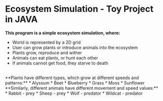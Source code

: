 # Ecosystem Simulation - Toy Project in JAVA
**This program is a simple ecosystem simulation, where:**
* World is represented by a 2D grid
* User can grow plants or introduce animals into the ecosystem
* Plants grow, reproduce and wither
* Animals can eat plants, or hunt each other
* If animals cannot get food, they starve to death

</br>
**Plants have different types, which grow at different speeds and patterns:**
* Alyssum
* Beet
* Blueberry
* Grass
* Moss
* Sunflower

</br>
**Similarly, different animals have different movement and speed values:**
* Rabbit - prey
* Sheep - prey
* Wolf - predator
* Wildcat - predator
